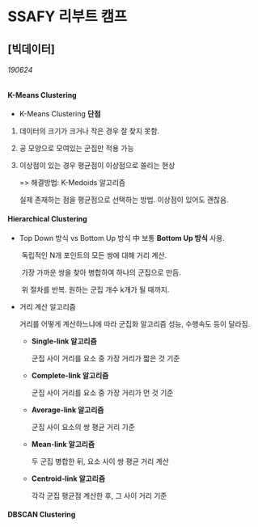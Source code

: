 # SSAFY 리부트 캠프

## [빅데이터]

###### 190624

#### K-Means Clustering

* K-Means Clustering **단점**

1. 데이터의 크기가 크거나 작은 경우 잘 찾지 못함.

2. 공 모양으로 모여있는 군집만 적용 가능

3. 이상점이 있는 경우 평균점이 이상점으로 쏠리는 현상

   => 해결방법: K-Medoids 알고리즘

   실제 존재하는 점을 평균점으로 선택하는 방법. 이상점이 있어도 괜찮음.



#### Hierarchical Clustering

* Top Down 방식 vs Bottom Up 방식 中 보통 **Bottom Up 방식** 사용. 

  ​	독립적인 N개 포인트의 모든 쌍에 대해 거리 계산. 

  ​	가장 가까운 쌍을 찾아 병합하여 하나의 군집으로 만듬.

  ​	위 절차를 반복. 원하는 군집 개수 k개가 될 때까지.

* 거리 계산 알고리즘

  거리를 어떻게 계산하느냐에 따라 군집화 알고리즘 성능, 수행속도 등이 달라짐.

  * **Single-link 알고리즘**

    군집 사이 거리를 요소 중 가장 거리가 짧은 것 기준

  * **Complete-link 알고리즘**

    군집 사이 거리를 요소 중 가장 거리가 먼 것 기준

  * **Average-link 알고리즘**

    군집 사이 요소의 쌍 평균 거리 기준

  * **Mean-link 알고리즘**

    두 군집 병합한 뒤, 요소 사이 쌍 평균 거리 계산

  * **Centroid-link 알고리즘**

    각각 군집 평균점 계산한 후, 그 사이 거리 기준



#### DBSCAN Clustering

